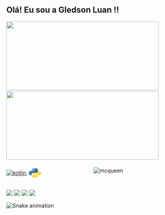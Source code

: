 ## Olá! Eu sou a Gledson Luan !!
 <div>
  <a href="https://github.com/GledsonLScruz">
  <img height="180em" width="400" src="https://github-readme-stats.vercel.app/api?username=GledsonLScruz&show_icons=true&theme=vue-dark&include_all_commits=true&count_private=true"/>
  <img height="180em" width="400" src="https://github-readme-stats.vercel.app/api/top-langs/?username=GledsonLScruz&layout=compact&langs_count=7&theme=vue-dark"/>
</div>
<div style="display: inline_block"><br>
  <img align="center" alt="kotlin" height="30" width="40" src="https://cdn.jsdelivr.net/gh/devicons/devicon/icons/kotlin/kotlin-original.svg">
  <img align="center" alt="Python" height="30" width="40" src="https://raw.githubusercontent.com/devicons/devicon/master/icons/python/python-original.svg">
  <img align="right" alt="mcqueen" height="154" width="275" src="https://static.wikia.nocookie.net/piston-cup/images/a/af/9e376b3af2944d9a9d656ef239e29964.gif/revision/latest/scale-to-width-down/550?cb=20201117171648">
</div>
  
  ##
 
<div> 
  <a href = "mailto:gledsonlscruz@gmail.com"><img src="https://img.shields.io/badge/-Gmail-%23333?style=for-the-badge&logo=gmail&logoColor=white" target="_blank"></a>
  <a href="https://instagram.com/gledsonluan_" target="_blank"><img src="https://img.shields.io/badge/-Instagram-%23E4405F?style=for-the-badge&logo=instagram&logoColor=white" target="_blank"></a>
 <a href="https://discord.gg/pDbY76q8Qf" target="_blank"><img src="https://img.shields.io/badge/Discord-7289DA?style=for-the-badge&logo=discord&logoColor=white" target="_blank"></a>
  <a href="https://www.linkedin.com/in/gledson-l-s-cruz-472384216/" target="_blank"><img src="https://img.shields.io/badge/-LinkedIn-%230077B5?style=for-the-badge&logo=linkedin&logoColor=white" target="_blank"></a> 
 
   ![Snake animation](https://github.com/GledsonLScruz/GledsonLscruz/blob/output/github-contribution-grid-snake.svg)
 
</div>
